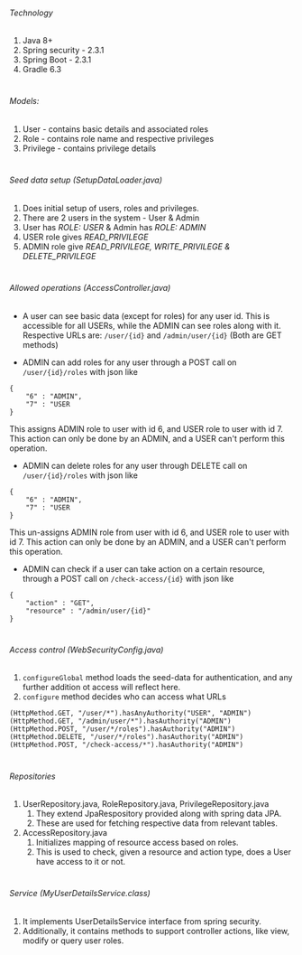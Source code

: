 
###### Technology
1. Java 8+
2. Spring security - 2.3.1
3. Spring Boot - 2.3.1
4. Gradle 6.3

#
###### Models:
1. User - contains basic details and associated roles
2. Role - contains role name and respective privileges
3. Privilege - contains privilege details


#
###### Seed data setup (SetupDataLoader.java)
1. Does initial setup of users, roles and privileges.
2. There are 2 users in the system - User & Admin
3. User has *ROLE: USER* & Admin has *ROLE: ADMIN*
4. USER role gives *READ_PRIVILEGE*
5. ADMIN role give *READ_PRIVILEGE, WRITE_PRIVILEGE & DELETE_PRIVILEGE*

#
###### Allowed operations (AccessController.java)
- A user can see basic data (except for roles) for any user id. This is accessible for all USERs, 
while the ADMIN can see roles along with it. Respective URLs are: 
`/user/{id}` and `/admin/user/{id}` (Both are GET methods)

- ADMIN can add roles for any user through a POST call on `/user/{id}/roles` with json like
```
{
    "6" : "ADMIN",
    "7" : "USER
}
```
This assigns ADMIN role to user with id 6, and USER role to user with id 7. This action can only be done by an ADMIN, 
and a USER can't perform this operation.
 
- ADMIN can delete roles for any user through DELETE call on `/user/{id}/roles` with json like
```
{
    "6" : "ADMIN",
    "7" : "USER
}
```
This un-assigns ADMIN role from user with id 6, and USER role to user with id 7. This action can only be done by an 
ADMIN, and a USER can't perform this operation. 

- ADMIN can check if a user can take action on a certain resource, through a POST call on `/check-access/{id}` with 
json like
```
{
    "action" : "GET",
    "resource" : "/admin/user/{id}"
}
```

#
###### Access control (WebSecurityConfig.java)
1. `configureGlobal` method loads the seed-data for authentication, and any further addition ot access will reflect here.
2. `configure` method decides who can access what URLs
```
(HttpMethod.GET, "/user/*").hasAnyAuthority("USER", "ADMIN")
(HttpMethod.GET, "/admin/user/*").hasAuthority("ADMIN")
(HttpMethod.POST, "/user/*/roles").hasAuthority("ADMIN")
(HttpMethod.DELETE, "/user/*/roles").hasAuthority("ADMIN")
(HttpMethod.POST, "/check-access/*").hasAuthority("ADMIN")
```

#
###### Repositories 
1. UserRepository.java, RoleRepository.java, PrivilegeRepository.java
    1. They extend JpaRespository provided along with spring data JPA.
    2. These are used for fetching respective data from relevant tables.
2. AccessRepository.java
    1. Initializes mapping of resource access based on roles.
    2. This is used to check, given a resource and action type, does a User have access to it or not.

#
###### Service (MyUserDetailsService.class)
1. It implements UserDetailsService interface from spring security.
2. Additionally, it contains methods to support controller actions, like view, modify or query user roles.
